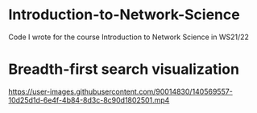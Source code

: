 # Introduction-to-Network-Science
Code I wrote for the  course Introduction to Network Science in WS21/22


# Breadth-first search visualization
https://user-images.githubusercontent.com/90014830/140569557-10d25d1d-6e4f-4b84-8d3c-8c90d1802501.mp4



